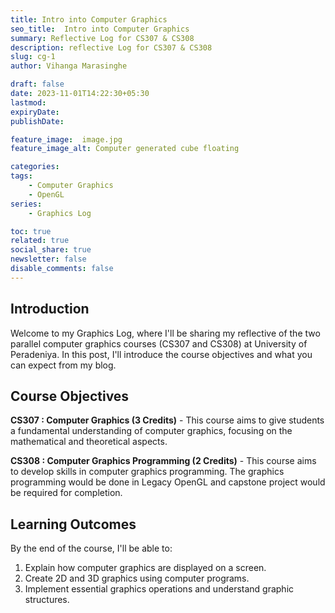 ```yaml
---
title: Intro into Computer Graphics
seo_title:  Intro into Computer Graphics
summary: Reflective Log for CS307 & CS308
description: reflective Log for CS307 & CS308
slug: cg-1
author: Vihanga Marasinghe

draft: false
date: 2023-11-01T14:22:30+05:30
lastmod: 
expiryDate: 
publishDate: 

feature_image:  image.jpg
feature_image_alt: Computer generated cube floating

categories:
tags:
    - Computer Graphics
    - OpenGL
series: 
    - Graphics Log

toc: true
related: true
social_share: true
newsletter: false
disable_comments: false
---
```



## Introduction

Welcome to my Graphics Log, where I'll be sharing my reflective of the two parallel computer graphics courses (CS307 and CS308) at University of Peradeniya. In this post, I'll introduce the course objectives and what you can expect from my blog.

## Course Objectives

**CS307 : Computer Graphics (3 Credits)** - This course aims to give students a fundamental understanding of computer graphics, focusing on the mathematical and theoretical aspects.


**CS308 : Computer Graphics Programming (2 Credits)** - This course aims to develop skills in computer graphics programming.
The graphics programming would be done in Legacy OpenGL and capstone project would be required for completion.

## Learning Outcomes

By the end of the course, I'll be able to:

1. Explain how computer graphics are displayed on a screen.
2. Create 2D and 3D graphics using computer programs.
3. Implement essential graphics operations and understand graphic structures.


